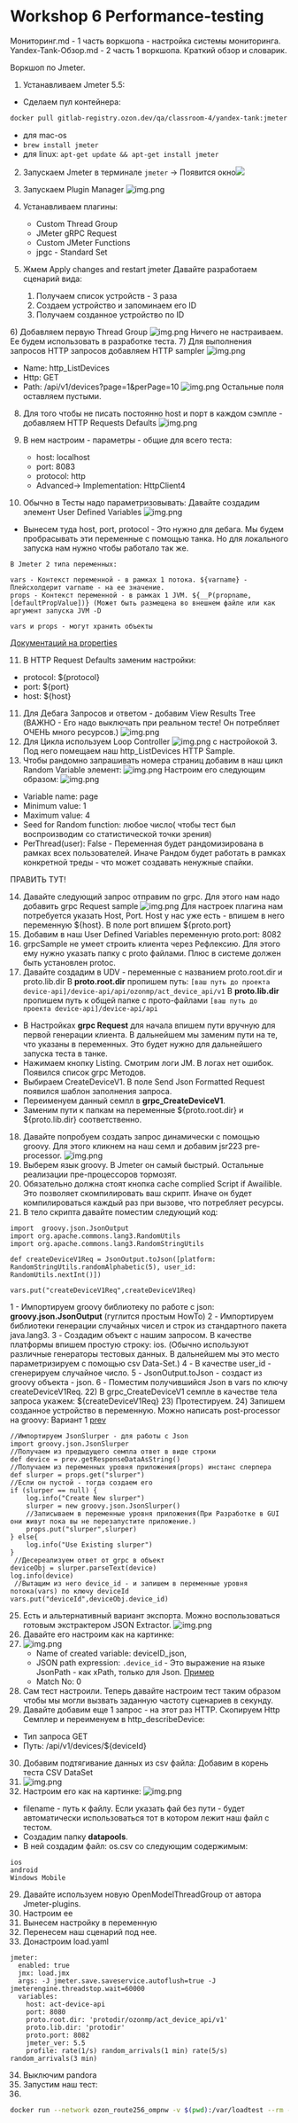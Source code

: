 # Workshop 6  Performance-testing

Мониторинг.md - 1 часть воркшопа - настройка системы мониторинга.
Yandex-Tank-Обзор.md - 2 часть 1 воркшопа. Краткий обзор и словарик.

Воркшоп по Jmeter.

1) Устанавливаем Jmeter 5.5:

* Сделаем пул контейнера:

```bash
docker pull gitlab-registry.ozon.dev/qa/classroom-4/yandex-tank:jmeter
```

* для mac-os
* ```brew install jmeter ```
* для linux:
  ```apt-get update && apt-get install jmeter```

2) Запускаем Jmeter в терминале ```jmeter``` -> Появится окно![](images/jmeter-main-window.png)
3) Запускаем Plugin Manager ![img.png](images/plugin-manager.png)
4) Устанавливаем плагины:

   * Custom Thread Group
   * JMeter gRPC Request
   * Custom JMeter Functions
   * jpgc - Standard Set
5) Жмем Apply changes and restart jmeter
   Давайте разработаем сценарий вида:

   1) Получаем список устройств - 3 раза
   2) Создаем устройство и запоминаем его ID
   3) Получаем созданное устройство по ID

[//]: #
[//]: #
[//]: #
[//]: #
[//]: #
[//]: #
[//]: #
6) Добавляем первую Thread Group ![img.png](images/ThreadGroupMenu.png) Ничего не настраиваем. Ее будем использовать в разработке теста.
7) Для выполнения запросов HTTP запросов добавляем HTTP sampler ![img.png](images/httprequest.png)

   * Name: http_ListDevices
   * Http: GET
   * Path: /api/v1/devices?page=1&perPage=10
     ![img.png](images/listDevicesReq.png)
     Остальные поля оставляем пустыми.
8) Для того чтобы не писать постоянно host и порт в каждом сэмпле - добавляем HTTP Requests Defaults ![img.png](images/httpRequestDefaults.png)
9) В нем настроим - параметры - общие для всего теста:

   * host: localhost
   * port: 8083
   * protocol: http
   * Advanced-> Implementation: HttpClient4
10) Обычно в Тесты надо параметризовывать: Давайте создадим элемент User Defined Variables  ![img.png](images/UserDefinedVariables.png)

* Вынесем туда host, port, protocol - Это нужно для дебага. Мы будем пробрасывать эти переменные с помощью танка. Но для локального запуска нам нужно чтобы работало так же.

```
В Jmeter 2 типа переменных:

vars - Контекст переменной - в рамках 1 потока. ${varname} - Плейсхолдерит varname - на ее значение. 
props - Контекст переменной - в рамках 1 JVM. ${__P(propname,[defaultPropValue])} (Может быть размещена во внешнем файле или как аргумент запуска JVM -D

vars и props - могут хранить объекты

```

[Документаций на properties](https://jmeter.apache.org/usermanual/functions.html#__P_)

11) В HTTP Request Defaults заменим настройки:

* protocol: ${protocol}
* port: ${port}
* host: ${host}

11) Для Дебага Запросов и ответом - добавим View Results Tree (ВАЖНО - Его надо выключать при реальном тесте! Он потребляет ОЧЕНЬ много ресурсов.) ![img.png](images/ViewResultTree.png)
12) Для Цикла используем Loop Controller ![img.png](images/loopController.png) с настройокой 3. Под него помещаем наш http_ListDevices HTTP Sample.
13) Чтобы рандомно запрашивать номера страниц добавим в наш цикл Random Variable элемент: ![img.png](images/RandomVariable.png)
    Настроим его следующим образом:
    ![img.png](images/RandomVarConfig.png)

* Variable name: page
* Minimum value: 1
* Maximum value: 4
* Seed for Random function: любое число( чтобы тест был воспроизводим со статистической точки зрения)
* PerThread(user): False - Переменная будет рандомизирована в рамках всех пользователей. Иначе Рандом будет работать в рамках конкретной треды - что может создавать ненужные спайки.

ПРАВИТЬ ТУТ!



14) Давайте следующий запрос отправим по grpc. Для этого нам надо добавить grpc Request sample
    ![img.png](images/grpcSample.png)
    Для настроек плагина нам потребуется указать Host, Port. Host у нас уже есть - впишем в него переменную ${host}. В поле port впишем ${proto.port}
15) Добавим в наш User Defined Variables переменную proto.port: 8082
16) grpcSample не умеет строить клиента через Рефлексию. Для этого ему нужно указать папку с proto файлами. Плюс в системе должен быть установлен protoc.
17) Давайте создадим в UDV - переменные с названием proto.root.dir и proto.lib.dir
    В **proto.root.dir** пропишем путь: ```[ваш путь до проекта device-api]/device-api/api/ozonmp/act_device_api/v1```
    В **proto.lib.dir** пропишем путь к общей папке с прото-файлами ```[ваш путь до проекта device-api]/device-api/api```

* В Настройках **grpc Request** для начала впишем пути вручную для первой генерации клиента. В дальнейшем мы заменим пути на те, что указаны в переменных. Это будет нужно для дальнейшего запуска теста в танке.
* Нажимаем кнопку Listing. Смотрим логи JM. В логах нет ошибок. Появился список grpc Методов.
* Выбираем CreateDeviceV1. В поле Send Json Formatted Request появился шаблон заполнения запроса.
* Переименуем данный семпл в **grpc_CreateDeviceV1**.
* Заменим пути к папкам на переменные ${proto.root.dir} и ${proto.lib.dir} соответственно.

18) Давайте попробуем создать запрос динамически с помощью groovy. Для этого кликнем на наш семл и добавим jsr223 pre-processor. ![img.png](images/jsr223Preprocessor.png)
19) Выберем язык groovy. В Jmeter он самый быстрый. Остальные реализации пре-процессоров тормозят.
20) Обязательно должна стоят кнопка cache complied Script if Awailible. Это позволяет скомпилировать ваш скрипт. Иначе он будет компилироваться каждый раз при вызове, что потребляет ресурсы.
21) В тело скрипта давайте поместим следующий код:

```
import  groovy.json.JsonOutput
import org.apache.commons.lang3.RandomUtils
import org.apache.commons.lang3.RandomStringUtils

def createDeviceV1Req = JsonOutput.toJson([platform: RandomStringUtils.randomAlphabetic(5), user_id: RandomUtils.nextInt()])

vars.put("createDeviceV1Req",createDeviceV1Req)
```

1 - Импортируем groovy библиотеку по работе с json: **groovy.json.JsonOutput** (гуглится простым HowTo)
2 - Импортируем библиотеки генерации случайных чисел и строк из стандартного пакета java.lang3. 
3 - Создадим объект с нашим запросом. В качестве платформы впишем простую строку: ios. (Обычно используют различные генераторы тестовых данных. В дальнейшем мы это место параметризируем с помощью csv Data-Set.)
4 - В качестве user_id - сгенерируем случайное число.
5 - JsonOutput.toJson - создаст из groovy объекта - json.
6 - Поместим получившийся Json в vars по ключу createDeviceV1Req.
22) В grpc_CreateDeviceV1 семпле в качестве тела запроса укажем: ${createDeviceV1Req}
23) Протестируем.
24) Запишем созданное устройство в переменную. Можно написать post-processor на groovy:
    Вариант 1
    [prev](https://jmeter.apache.org/api/org/apache/jmeter/samplers/SampleResult.html)

```
//Импортируем JsonSlurper - для работы с Json
import groovy.json.JsonSlurper
//Получаем из предыдущего семпла ответ в виде строки
def device = prev.getResponseDataAsString()
//Получаем из переменных уровня приложения(props) инстанс слерпера 
def slurper = props.get("slurper")
//Если он пустой - тогда создаем его
if (slurper == null) {
	log.info("Create New slurper")
	slurper = new groovy.json.JsonSlurper()
	//Записываем в переменные уровня приложения(При Разработке в GUI они живут пока вы не перезапустите приложение.)
	props.put("slurper",slurper)
} else{
	log.info("Use Existing slurper")
}
 //Десереализуем ответ от grpc в объект
deviceObj = slurper.parseText(device)
log.info(device)
 //Вытащим из него device_id - и запишем в переменные уровня потока(vars) по ключу deviceId 
vars.put("deviceId",deviceObj.device_id)
```
25) Есть и альтернативный вариант экспорта. Можно воспользоваться готовым экстрактером JSON Extractor. ![img.png](images/JsonExtractor.png)
26) Давайте его настроим как на картинке:
27) ![img.png](images/jsonExctractorConfig.png)
    * Name of created variable: deviceID_json,
    * JSON path expression: ```.device_id```  - Это выражение на языке JsonPath - как xPath, только для Json. [Пример](https://jsonpath.com/)
    * Match No: 0
28) Сам тест настроили. Теперь давайте настроим тест таким образом чтобы мы могли вызвать заданную частоту сценариев в секунду.
29) Давайте добавим еще 1 запрос - на этот раз HTTP.
    Скопируем Http Семплер и переименуем в http_describeDevice:

* Тип запроса GET
* Путь: /api/v1/devices/${deviceId}

30) Добавим подтягивание данных из csv файла:
    Добавим в корень теста CSV DataSet
31) ![img.png](images/csvDataSetConfig.png)
32) Настроим его как на картинке:
    ![img.png](images/csvDataSetConfigConfig.png)

* filename - путь к файлу. Если указать фай без пути - будет автоматически использоваться тот в котором лежит наш файл с тестом.
* Создадим папку **datapools**.
* В ней создадим файл: os.csv со следующим содержимым:

```csv
ios
android
Windows Mobile
```
29) Давайте используем новую OpenModelThreadGroup от автора Jmeter-plugins.
30) Настроим ее
31) Вынесем настройку в переменную
32) Перенесем наш сценарий под нее.
33) Донастроим load.yaml

```
jmeter:
  enabled: true
  jmx: load.jmx
  args: -J jmeter.save.saveservice.autoflush=true -J jmeterengine.threadstop.wait=60000
  variables:
    host: act-device-api
    port: 8080
    proto.root.dir: 'protodir/ozonmp/act_device_api/v1'
    proto.lib.dir: 'protodir'
    proto.port: 8082
    jmeter_ver: 5.5
    profile: rate(1/s) random_arrivals(1 min) rate(5/s) random_arrivals(3 min)
```
34) Выключим pandora
35) Запустим наш тест:
36)

```bash
docker run --network ozon_route256_ompnw -v $(pwd):/var/loadtest --rm -it gitlab-registry.ozon.dev/qa/classroom-4/yandex-tank:jmeter 'yandex-tank -f load.yaml'
```
